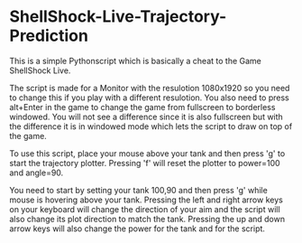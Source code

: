 # ShellShock-Live-Trajectory-Prediction
This is a simple Pythonscript which is basically a cheat to the Game ShellShock Live.

The script is made for a Monitor with the resulotion 1080x1920 so you need to change this if you play with a different resulotion.
You also need to press alt+Enter in the game to change the game from fullscreen to borderless windowed.
You will not see a difference since it is also fullscreen but with the difference it is in windowed mode which lets the script to draw on top of the game.

To use this script, place your mouse above your tank and then press 'g' to start the trajectory plotter.
Pressing 'f' will reset the plotter to power=100 and angle=90.

You need to start by setting your tank 100,90 and then press 'g' while mouse is hovering above your tank.
Pressing the left and right arrow keys on your keyboard will change the direction of your aim and the script will also change its plot direction to match the tank.
Pressing the up and down arrow keys will also change the power for the tank and for the script.
